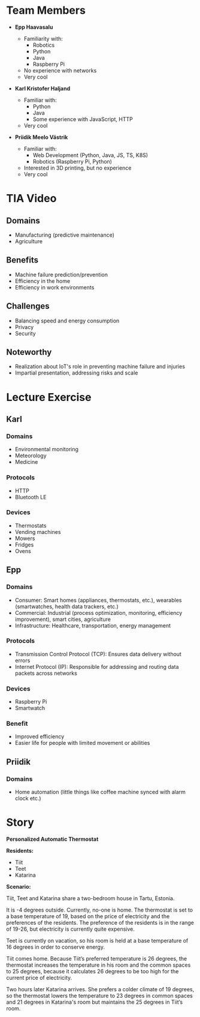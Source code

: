 # Team Members
- **Epp Haavasalu**
  - Familiarity with:
    - Robotics
    - Python
    - Java
    - Raspberry Pi
  - No experience with networks
  - Very cool

- **Karl Kristofer Haljand**
  - Familiar with:
    - Python
    - Java
    - Some experience with JavaScript, HTTP
  - Very cool

- **Priidik Meelo Västrik**
  - Familiar with:
    - Web Development (Python, Java, JS, TS, K8S)
    - Robotics (Raspberry Pi, Python)
  - Interested in 3D printing, but no experience
  - Very cool

# TIA Video
## Domains
- Manufacturing (predictive maintenance)
- Agriculture

## Benefits
- Machine failure prediction/prevention
- Efficiency in the home
- Efficiency in work environments

## Challenges
- Balancing speed and energy consumption
- Privacy
- Security

## Noteworthy
- Realization about IoT's role in preventing machine failure and injuries
- Impartial presentation, addressing risks and scale

# Lecture Exercise
## Karl
### Domains
- Environmental monitoring
- Meteorology
- Medicine

### Protocols
- HTTP
- Bluetooth LE

### Devices
- Thermostats
- Vending machines
- Mowers
- Fridges
- Ovens

## Epp
### Domains
- Consumer: Smart homes (appliances, thermostats, etc.), wearables (smartwatches, health data trackers, etc.)
- Commercial: Industrial (process optimization, monitoring, efficiency improvement), smart cities, agriculture
- Infrastructure: Healthcare, transportation, energy management

### Protocols
- Transmission Control Protocol (TCP): Ensures data delivery without errors
- Internet Protocol (IP): Responsible for addressing and routing data packets across networks

### Devices
- Raspberry Pi
- Smartwatch

### Benefit
- Improved efficiency
- Easier life for people with limited movement or abilities

## Priidik
### Domains
- Home automation (little things like coffee machine synced with alarm clock etc.)


# Story
**Personalized Automatic Thermostat**

**Residents:**
- Tiit
- Teet
- Katarina

**Scenario:**

Tiit, Teet and Katarina share a two-bedroom house in Tartu, Estonia.

It is -4 degrees outside. Currently, no-one is home. The thermostat is set to a base temperature of 19, based on the price of electricity and the preferences of the residents. The preference of the residents is in the range of 19-26, but electricity is currently quite expensive.

Teet is currently on vacation, so his room is held at a base temperature of 16 degrees in order to conserve energy.

Tiit comes home. Because Tiit’s preferred temperature is 26 degrees, the thermostat increases the temperature in his room and the common spaces to 25 degrees, because it calculates 26 degrees to be too high for the current price of electricity. 

Two hours later Katarina arrives. She prefers a colder climate of 19 degrees, so the thermostat lowers the temperature to 23 degrees in common spaces and 21 degrees in Katarina's room but maintains the 25 degrees in Tiit’s room.
